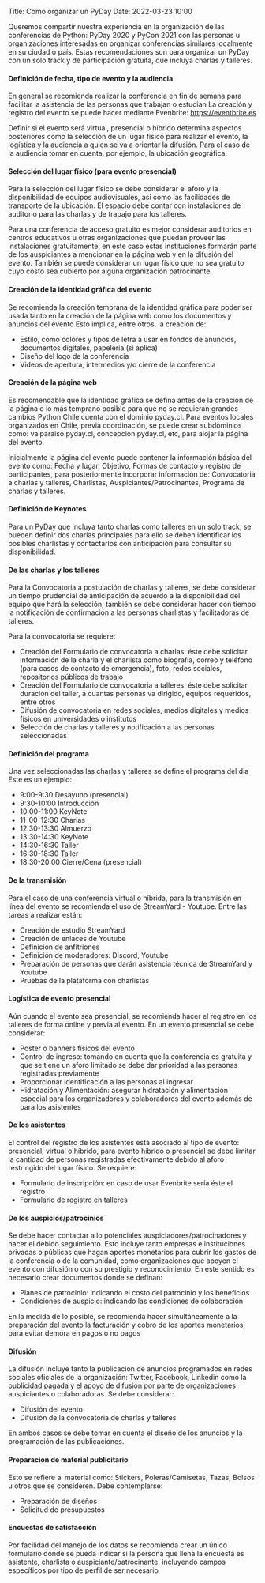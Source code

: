 Title: Como organizar un PyDay
Date: 2022-03-23 10:00

Queremos compartir nuestra experiencia en la organización de las conferencias de Python: PyDay 2020 y PyCon 2021 con las personas u organizaciones interesadas en organizar conferencias similares localmente en su ciudad o país.
Estas recomendaciones son para organizar un PyDay con un solo track y de participación gratuita, que incluya charlas y talleres.

#### Definición de fecha, tipo de evento y  la audiencia

En general se recomienda realizar la conferencia en fin de semana para facilitar la asistencia de las personas que trabajan o estudian 
La creación y registro del evento se puede hacer mediante Evenbrite: https://eventbrite.es

Definir si el evento será virtual, presencial o híbrido determina aspectos  posteriores como la selección de un lugar físico para realizar el evento, la logística y  la audiencia a quien se va a orientar la difusión. Para el caso de la audiencia tomar en cuenta, por ejemplo, la ubicación geográfica.  

#### Selección del lugar físico (para evento presencial)

Para la selección del lugar físico se debe considerar el aforo y la disponibilidad de equipos audiovisuales, así como las facilidades de transporte de la ubicación.
El espacio debe contar con instalaciones de auditorio para las charlas y de trabajo para los talleres.

Para una conferencia de acceso gratuito es mejor considerar auditorios en centros educativos u otras organizaciones que puedan proveer las instalaciones gratuitamente, en este caso estas instituciones formarán parte de los auspiciantes a mencionar en la página web y en la difusión del evento. 
También se puede considerar un lugar físico que no sea gratuito cuyo costo sea cubierto  por alguna organización patrocinante.

#### Creación de la identidad gráfica del evento

Se recomienda la creación temprana de la identidad gráfica para poder ser usada tanto en la creación de la página web como los documentos y anuncios del evento
Esto implica, entre otros, la creación de: 

   - Estilo, como colores y  tipos de letra a usar en fondos de anuncios, documentos digitales, papeleria (si aplica)
   - Diseño del logo de la conferencia
   - Videos de apertura, intermedios  y/o cierre de la conferencia

#### Creación de la página web

Es recomendable que  la identidad gráfica se defina antes de la creación de la página o lo más temprano posible para que no se requieran grandes cambios 
Python Chile cuenta con el dominio pyday.cl. Para eventos locales organizados en Chile, previa coordinación, se puede crear subdominios como: valparaiso.pyday.cl, concepcion.pyday.cl, etc, para alojar la página del evento.

Inicialmente la página del evento puede contener la información básica del evento como: Fecha y lugar, Objetivo, Formas de contacto y registro de participantes, para posteriormente incorporar información de: Convocatoria a charlas y talleres,  Charlistas, Auspiciantes/Patrocinantes, Programa de charlas y talleres.

#### Definición de Keynotes

Para un PyDay que incluya tanto charlas como talleres en un solo track, se pueden definir dos charlas principales para ello se deben identificar los posibles charlistas y contactarlos con anticipación para consultar su disponibilidad.

#### De las charlas y los talleres

Para la Convocatoria a postulación de charlas y talleres, se debe considerar un tiempo prudencial de anticipación de acuerdo a la disponibilidad del equipo que hará la selección, también se debe considerar hacer con tiempo la notificación de confirmación a las personas charlistas y facilitadoras de talleres. 

Para la convocatoria se requiere:

   - Creación del Formulario de convocatoria a charlas: éste debe solicitar información de la charla y el charlista como biografía, correo y teléfono (para casos de contacto de emergencia), foto,  redes sociales, repositorios públicos de trabajo
   - Creación del Formulario de convocatoria a talleres: éste debe solicitar duración del taller, a cuantas personas va dirigido, equipos requeridos, entre otros
   - Difusión de convocatoria en redes sociales, medios digitales y medios físicos en universidades o institutos
   - Selección de charlas y talleres y notificación a las personas seleccionadas


#### Definición del programa

Una vez seleccionadas las charlas y talleres se define el programa del dia
Este es un ejemplo:

   - 9:00-9:30 Desayuno (presencial)
   - 9:30-10:00 Introducción 
   - 10:00-11:00 KeyNote
   - 11-00-12:30 Charlas
   - 12:30-13:30 Almuerzo
   - 13:30-14:30 KeyNote
   - 14:30-16:30 Taller
   - 16:30-18:30 Taller
   - 18:30-20:00 Cierre/Cena (presencial)

#### De la transmisión 
Para el caso de una conferencia virtual o híbrida, para la transmisión en línea del evento se recomienda el uso de StreamYard - Youtube. Entre las tareas a realizar están:

   - Creación de estudio StreamYard
   - Creación de enlaces de Youtube
   - Definición de anfitriones 
   - Definición de moderadores: Discord, Youtube
   - Preparación de personas que darán asistencia  técnica de StreamYard y Youtube 
   - Pruebas de la plataforma con charlistas

#### Logística de evento presencial

Aún cuando el evento sea presencial, se recomienda hacer el registro en los talleres de forma online y previa al evento. 
En un evento presencial se debe considerar:

   - Poster o banners físicos del evento 
   - Control de ingreso: tomando en cuenta que la conferencia es gratuita y que se tiene un aforo limitado se debe dar prioridad a las personas registradas previamente
   - Proporcionar identificación a las personas al ingresar 
   - Hidratación y Alimentación: asegurar hidratación y alimentación especial para los organizadores y colaboradores del evento además de para los asistentes

#### De los asistentes

El control del registro de los asistentes está asociado al tipo de evento: presencial, virtual o híbrido, para evento híbrido o presencial se debe limitar la cantidad de personas registradas efectivamente debido al aforo restringido del lugar físico. Se requiere: 

   - Formulario de inscripción: en caso de usar Evenbrite sería éste el registro 
   - Formulario de registro en talleres

#### De los auspicios/patrocinios

Se debe hacer contactar a lo potenciales auspiciadores/patrocinadores y hacer el debido seguimiento. Esto incluye tanto empresas e instituciones privadas o públicas  que hagan aportes monetarios para cubrir los gastos de la conferencia o de la comunidad, como organizaciones que apoyen el evento con difusión o con su prestigio y reconocimiento. En este sentido es necesario crear documentos donde se definan:

   - Planes de patrocinio: indicando el costo del patrocinio y los beneficios
   - Condiciones de auspicio: indicando las condiciones de colaboración

En la medida de lo posible, se recomienda hacer simultáneamente a la preparación del evento  la facturación y cobro de los aportes monetarios, para evitar demora en pagos o no pagos 

#### Difusión 

La difusión incluye tanto la publicación de anuncios programados en redes sociales oficiales de la organización: Twitter, Facebook, Linkedin como la publicidad pagada y el apoyo de difusión por parte de organizaciones auspiciantes o colaboradoras. Se debe considerar:

   - Difusión del evento
   - Difusión de la convocatoria de charlas y talleres

En ambos casos se debe tomar en cuenta el diseño de los anuncios y la programación de las publicaciones. 

#### Preparación de material publicitario 

Esto se refiere al material como: Stickers, Poleras/Camisetas, Tazas, Bolsos u otros que se consideren. Debe contemplarse:

   - Preparación de diseños
   - Solicitud de presupuestos

#### Encuestas de satisfacción

Por facilidad del manejo de los datos se recomienda crear un único formulario donde se pueda indicar si la persona que llena la encuesta es asistente, charlista o auspiciante/patrocinante, incluyendo campos específicos por tipo de perfil de ser necesario

